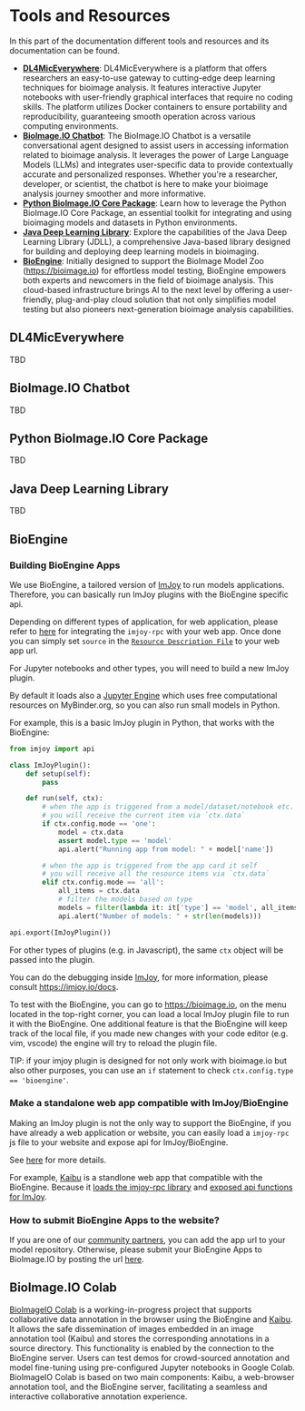 # Tools and Resources
In this part of the documentation different tools and resources and its documentation can be found.

* **[DL4MicEverywhere](tools_and_resources/dl4miceverywhere.md)**: DL4MicEverywhere is a platform that offers researchers an easy-to-use gateway to cutting-edge deep learning techniques for bioimage analysis. It features interactive Jupyter notebooks with user-friendly graphical interfaces that require no coding skills. The platform utilizes Docker containers to ensure portability and reproducibility, guaranteeing smooth operation across various computing environments.
* **[BioImage.IO Chatbot](tools_and_resources/bioimageiochatbot.md)**: The BioImage.IO Chatbot is a versatile conversational agent designed to assist users in accessing information related to bioimage analysis. It leverages the power of Large Language Models (LLMs) and integrates user-specific data to provide contextually accurate and personalized responses. Whether you're a researcher, developer, or scientist, the chatbot is here to make your bioimage analysis journey smoother and more informative.
* **[Python BioImage.IO Core Package](tools_and_resources/bioimageio-core-package.md)**: Learn how to leverage the Python BioImage.IO Core Package, an essential toolkit for integrating and using bioimaging models and datasets in Python environments.
* **[Java Deep Learning Library](tools_and_resources/jdll.md)**: Explore the capabilities of the Java Deep Learning Library (JDLL), a comprehensive Java-based library designed for building and deploying deep learning models in bioimaging.
* **[BioEngine](tools_and_resources/bioengine.md)**: Initially designed to support the BioImage Model Zoo (https://bioimage.io) for effortless model testing, BioEngine empowers both experts and newcomers in the field of bioimage analysis. This cloud-based infrastructure brings AI to the next level by offering a user-friendly, plug-and-play cloud solution that not only simplifies model testing but also pioneers next-generation bioimage analysis capabilities.

## DL4MicEverywhere
TBD

## BioImage.IO Chatbot
TBD

## Python BioImage.IO Core Package
TBD

## Java Deep Learning Library
TBD

## BioEngine
### Building BioEngine Apps
We use BioEngine, a tailored version of [ImJoy](https://imjoy.io) to run models applications. Therefore, you can basically run ImJoy plugins with the BioEngine specific api. 

Depending on different types of application, for web application, please refer to [here](https://github.com/imjoy-team/imjoy-core#use-your-web-application-inside-imjoy) for integrating the `imjoy-rpc` with your web app. Once done you can simply set `source` in the [`Resource Description File`](/bioimageio_rdf_spec) to your web app url.


For Jupyter notebooks and other types, you will need to build a new ImJoy plugin.

By default it loads also a [Jupyter Engine](https://github.com/imjoy-team/jupyter-engine-manager) which uses free computational resources on MyBinder.org, so you can also run small models in Python. 

For example, this is a basic ImJoy plugin in Python, that works with the BioEngine:

```python
from imjoy import api

class ImJoyPlugin():
    def setup(self):
        pass

    def run(self, ctx):
        # when the app is triggered from a model/dataset/notebook etc.
        # you will receive the current item via `ctx.data`
        if ctx.config.mode == 'one':
            model = ctx.data
            assert model.type == 'model'
            api.alert("Running app from model: " + model['name'])

        # when the app is triggered from the app card it self
        # you will receive all the resource items via `ctx.data`
        elif ctx.config.mode == 'all':
            all_items = ctx.data
            # filter the models based on type
            models = filter(lambda it: it['type'] == 'model', all_items)
            api.alert("Number of models: " + str(len(models)))

api.export(ImJoyPlugin())
```

For other types of plugins (e.g. in Javascript), the same `ctx` object will be passed into the plugin.

You can do the debugging inside [ImJoy](https://imjoy.io), for more information, please consult https://imjoy.io/docs.

To test with the BioEngine, you can go to https://bioimage.io, on the menu located in the top-right corner, you can load a local ImJoy plugin file to run it with the BioEngine. One additional feature is that the BioEngine will keep track of the local file, if you made new changes with your code editor (e.g. vim, vscode) the engine will try to reload the plugin file. 

TIP: if your imjoy plugin is designed for not only work with bioimage.io but also other purposes, you can use an `if` statement to check `ctx.config.type == 'bioengine'`.

### Make a standalone web app compatible with ImJoy/BioEngine

Making an ImJoy plugin is not the only way to support the BioEngine, if you have already a web application or website, you can easily load a `imjoy-rpc` js file to your website and expose api for ImJoy/BioEngine.

See [here](https://github.com/imjoy-team/ImJoy-core#use-your-web-application-inside-imjoy) for more details.

For example, [Kaibu](https://kaibu.org) is a standlone web app that compatible with the BioEngine. Because it [loads the imjoy-rpc library](https://github.com/imjoy-team/kaibu/blob/efd355eff95da9aa0f7eb97103585b753063c05d/public/index.html#L45) and [exposed api functions for ImJoy](https://github.com/imjoy-team/kaibu/blob/master/src/imjoyAPI.js).

### How to submit BioEngine Apps to the website?
If you are one of our [community partners](https://github.com/bioimage-io/bioimage.io/blob/master/docs/join-partners.md), you can add the app url to your model repository. Otherwise, please submit your BioEngine Apps to BioImage.IO by posting the url [here](https://github.com/bioimage-io/bioimage-io-models/issues/26).


## BioImage.IO Colab
[BioImageIO Colab](https://github.com/bioimage-io/bioimageio-colab) is a working-in-progress project that supports collaborative data annotation in the browser using the BioEngine and [Kaibu](https://kaibu.org). It allows the safe dissemination of images embedded in an image annotation tool (Kaibu) and stores the corresponding annotations in a source directory. This functionality is enabled by the connection to the BioEngine server. Users can test demos for crowd-sourced annotation and model fine-tuning using pre-configured Jupyter notebooks in Google Colab. BioImageIO Colab is based on two main components: Kaibu, a web-browser annotation tool, and the BioEngine server, facilitating a seamless and interactive collaborative annotation experience.

